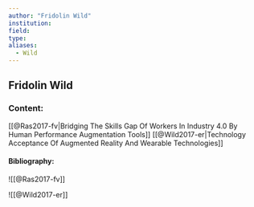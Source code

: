 ```yaml
---
author: "Fridolin Wild"
institution:
field:
type:
aliases:
  - Wild
---
```


## Fridolin Wild

### Content:
[[@Ras2017-fv|Bridging The Skills Gap Of Workers In Industry 4.0 By Human Performance Augmentation Tools]]
[[@Wild2017-er|Technology Acceptance Of Augmented Reality And Wearable Technologies]]

#### Bibliography:

![[@Ras2017-fv]]

![[@Wild2017-er]]